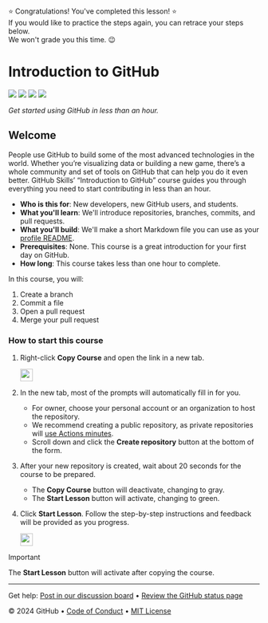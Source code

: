 ⭐️ Congratulations! You've completed this lesson! ⭐️  
If you would like to practice the steps again, you can retrace your steps below.  
We won't grade you this time. 😉
 # Introduction to GitHub

<!-- ![](https://github.com/Chukslord1/skills-introduction-to-github/actions/workflows/0-start-course.yml/badge.svg?branch=main) -->
![](https://github.com/Chukslord1/skills-introduction-to-github/actions/workflows/1-create-a-branch.yml/badge.svg?branch=my-first-branch)
![](https://github.com/Chukslord1/skills-introduction-to-github/actions/workflows/2-commit-a-file.yml/badge.svg?branch=my-first-branch)
![](https://github.com/Chukslord1/skills-introduction-to-github/actions/workflows/3-open-a-pull-request.yml/badge.svg?branch=my-first-branch)
![](https://github.com/Chukslord1/skills-introduction-to-github/actions/workflows/4-merge-your-pull-request.yml/badge.svg?branch=my-first-branch)

_Get started using GitHub in less than an hour._

## Welcome

People use GitHub to build some of the most advanced technologies in the world. Whether you’re visualizing data or building a new game, there’s a whole community and set of tools on GitHub that can help you do it even better. GitHub Skills’ “Introduction to GitHub” course guides you through everything you need to start contributing in less than an hour.

- **Who is this for**: New developers, new GitHub users, and students.
- **What you'll learn**: We'll introduce repositories, branches, commits, and pull requests.
- **What you'll build**: We'll make a short Markdown file you can use as your [profile README](https://docs.github.com/account-and-profile/setting-up-and-managing-your-github-profile/customizing-your-profile/managing-your-profile-readme).
- **Prerequisites**: None. This course is a great introduction for your first day on GitHub.
- **How long**: This course takes less than one hour to complete.

In this course, you will:

1. Create a branch
2. Commit a file
3. Open a pull request
4. Merge your pull request

### How to start this course

1. Right-click **Copy Course** and open the link in a new tab.
   
   <a id="copy-course">
      <img src="https://img.shields.io/badge/📠_Copy_Course-AAA" height="25pt"/>
   </a>

2. In the new tab, most of the prompts will automatically fill in for you.
   - For owner, choose your personal account or an organization to host the repository.
   - We recommend creating a public repository, as private repositories will [use Actions minutes](https://docs.github.chttps://github.com/Chukslord1/skills-introduction-to-github/billing/managing-billing-for-github-actions/about-billing-for-github-actions).
   - Scroll down and click the **Create repository** button at the bottom of the form.

3. After your new repository is created, wait about 20 seconds for the course to be prepared. 
   - The **Copy Course** button will deactivate, changing to gray.
   - The **Start Lesson** button will activate, changing to green.

4. Click **Start Lesson**. Follow the step-by-step instructions and feedback will be provided as you progress.
   
   <a id="start_lesson" href="https://github.com/Chukslord1/skills-introduction-to-github/issues/1">
      <img src="https://img.shields.io/badge/🚀_Start_Lesson-008000" height="25pt"/>
   </a>

> [!IMPORTANT]
> The **Start Lesson** button will activate after copying the course.

---

Get help: [Post in our discussion board](https://github.com/orgs/skills/discussions/categories/introduction-to-github) &bull; [Review the GitHub status page](https://www.githubstatus.com/)

&copy; 2024 GitHub &bull; [Code of Conduct](https://www.contributor-covenant.org/version/2/1/code_of_conduct/code_of_conduct.md) &bull; [MIT License](https://gh.io/mit)
